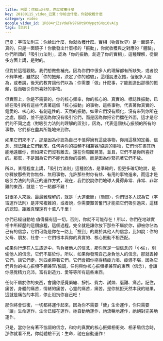 ```yaml
---
title: 巴夏：你給出什麼，你就收穫什麼
key: 20180115_video_巴夏：你給出什麼，你就收穫什麼
category: video
google_video_id: 1R604rjZsVdeFN97GOt9KWypqtGNsi0vACg
tags: [影片]
---
```


巴夏：宇宙法則三：你給出什麼，你就收穫什麼。實相（物質世界）是一面鏡子，真的，只是一面鏡子！你散發出什麼樣的「振動」，你就收穫與之對應的「體驗」，你們所謂的「吸引力法則」，認為「你的振動，創造了你的實相」，這種理解，從很多方面上講，是對的。

但對於這種觀點，我們想做些補充，因為你們中很多人的理解都有所缺失，或者說不夠準確，雖然說「你的振頻，決定了你的體驗」，這種說法沒錯，但很多人認為，或者說，後天的教育讓他們以為：你需要「做」什麼事，才能創造出那樣的振頻，從而吸引你所喜好的事物。

但實際上，你是不需要的，你的核心頻率，你的核心的、真實的、標誌性振動，已經在吸引所有這些代表著這個「核心振動」的事物，這些事物，代表著你真實的、鍾愛的、核心的、有創造性的、天然的振動，如果它們沒有顯化，沒有來到你所在之處，那麼，並不是因為你沒有吸引它們，而是因為你把它們擋在外面，這才是它們的不同之處（對吸引力法則的理解的區別）。因為，代表這個核心振頻的所有的事物，它們都在盡其所能地來到你。

如果它們來不了，那是因為你認為自己不值得擁有這些事物，你用這樣的定義、信念、想法阻止它們到來，任何與你的振頻不相兼容/協調的事物，它們也在盡其所能地遠離你，但如果它們沒有離去，還在你周圍晃蕩，並且，它們不是你所喜好的。那麼，不是因為它們不能代表你的振頻，而是因為你緊抓著它們不放。

所以，某種程度上講，「吸引力法則」這種說法，是準確的，但更多確切地說，是你釋放那些對你無益、無用事物，允許那些對你有益、有用的事物進來，而這才是吸引力法則的真正的運作方式，現在，我們說說你們地球人覺得非常、非常、非常難的東西，就是：它一點都不難！

對很多人來說，最最難理解的，就是「大道至簡」（簡單），你們很多人認為它（宇宙運作法則）是非常複雜的，或者說，你需要艱苦奮鬥才能把它們吸引過來，這樣的認知，距離真理還有十萬八千里！

你們已經自動地 值得擁有這一切，否則，你就不可能存在！所以，你們在地球實相中所經歷的這個旅程，這個過程，完全就是讓你放下那些不屬於你，卻被你佔為己有的信念，它們可能是你在一路上「撿到」的屬於其他人的信念，比如說：你的父母、朋友、社會⋯⋯它們根本與你的真實的、核心振動不相匹配。

如果你行走在人生旅途中，背負著他人的信念，那你就是一個信念的「小偷」，別偷他人的信念，它們不屬於你。所以，如果你發現自己身負他人的信念，那就丟掉它們，讓它們走，別四處帶著它們，它們會把你拖得精疲力竭、疲憊不堪，因為它們與你的核心振頻不相兼容/協調，任何與你核心振頻相兼容的東西（信念），會讓你感覺精力充沛，富有創造力、愛等等所有這些東西。

任何不屬於你的東西，會讓你感覺緊繃、掙扎、費力、試煉、磨難、痛苦。記住，痛苦，身體的痛苦，情緒的痛苦，心靈的痛苦，痛苦，是你抗拒天然本我的結果，這就是痛苦的本質，停止阻抗你自己吧！

那你將會恢復，一切都將運作起來，因為你不需要「使」生命運作，你只需要「讓」生命運作，生命已經在運作，祂自動地運作，祂流暢地運作，祂絕對完美地運作。

只是，當你佔有著不協調的信念，和你的真實的核心振頻相衝突、相矛盾信念時，那你就看不見，你就體驗不到：生命，祂在自動運作！
